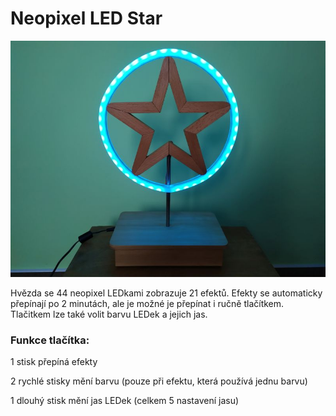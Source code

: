 # Neopixel LED Star

![Neopixel LED Star](Fotky/Neopixel_LED_Star_2.jpg "Neopixel LED Star")

Hvězda se 44 neopixel LEDkami zobrazuje 21 efektů. Efekty se automaticky přepínají po 2 minutách, ale je možné je přepínat i ručně tlačítkem. Tlačitkem lze také volit barvu LEDek a jejich jas.

### Funkce tlačítka:
1 stisk přepíná efekty

2 rychlé stisky mění barvu (pouze při efektu, která používá jednu barvu)

1 dlouhý stisk mění jas LEDek (celkem 5 nastavení jasu)

